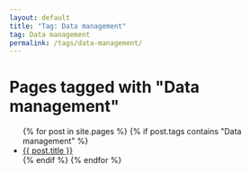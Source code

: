 ```yaml
---
layout: default
title: "Tag: Data management"
tag: Data management
permalink: /tags/data-management/
---
```

<h1>Pages tagged with "Data management"</h1>
<ul>
{% for post in site.pages %}
  {% if post.tags contains "Data management" %}
  <li><a href="{{ post.url }}">{{ post.title }}</a></li>
  {% endif %}
{% endfor %}
</ul>
